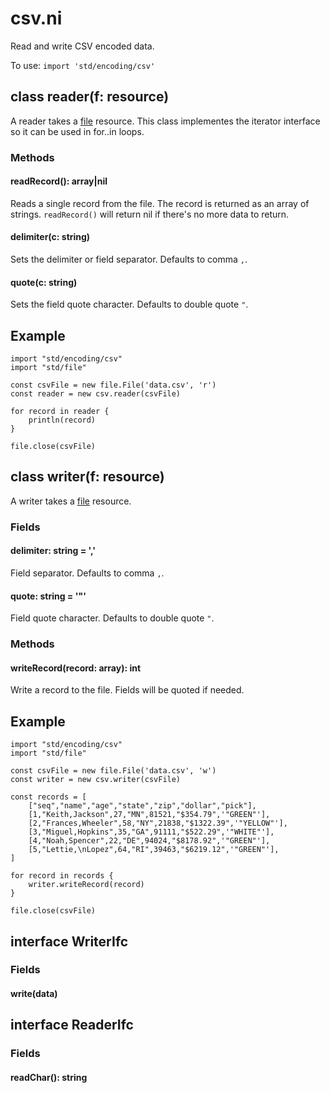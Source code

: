 # csv.ni

Read and write CSV encoded data.

To use: `import 'std/encoding/csv'`

## class reader(f: resource)

A reader takes a [file](file.ni.md) resource. This class implementes the
iterator interface so it can be used in for..in loops.

### Methods

#### readRecord(): array|nil

Reads a single record from the file. The record is returned as an array of strings.
`readRecord()` will return nil if there's no more data to return.

#### delimiter(c: string)

Sets the delimiter or field separator. Defaults to comma `,`.

#### quote(c: string)

Sets the field quote character. Defaults to double quote `"`.

## Example

```
import "std/encoding/csv"
import "std/file"

const csvFile = new file.File('data.csv', 'r')
const reader = new csv.reader(csvFile)

for record in reader {
    println(record)
}

file.close(csvFile)
```

## class writer(f: resource)

A writer takes a [file](file.ni.md) resource.

### Fields

#### delimiter: string = ','

Field separator. Defaults to comma `,`.

#### quote: string = '"'

Field quote character. Defaults to double quote `"`.

### Methods

#### writeRecord(record: array): int

Write a record to the file. Fields will be quoted if needed.

## Example

```
import "std/encoding/csv"
import "std/file"

const csvFile = new file.File('data.csv', 'w')
const writer = new csv.writer(csvFile)

const records = [
    ["seq","name","age","state","zip","dollar","pick"],
    [1,"Keith,Jackson",27,"MN",81521,"$354.79",'"GREEN"'],
    [2,"Frances,Wheeler",58,"NY",21838,"$1322.39",'"YELLOW"'],
    [3,"Miguel,Hopkins",35,"GA",91111,"$522.29",'"WHITE"'],
    [4,"Noah,Spencer",22,"DE",94024,"$8178.92",'"GREEN"'],
    [5,"Lettie,\nLopez",64,"RI",39463,"$6219.12",'"GREEN"'],
]

for record in records {
    writer.writeRecord(record)
}

file.close(csvFile)
```

## interface WriterIfc

### Fields

#### write(data)

## interface ReaderIfc

### Fields

#### readChar(): string
